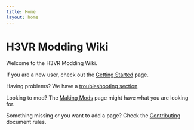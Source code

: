 ```yaml
---
title: Home
layout: home
---
```


# H3VR Modding Wiki

Welcome to the H3VR Modding Wiki.

If you are a new user, check out the [Getting Started]({{site.baseurl}}/docs/installing/getting_started.md) page.

Having problems? We have a [troubleshooting section](docs/installing/troubleshooting.md).

Looking to mod? The [Making Mods]({{site.baseurl}}/docs/creating/making_mods.md) page might have what you are looking for.

Something missing or you want to add a page? Check
the [Contributing](https://github.com/H3VR-Modding/wiki/blob/main/.github/contributing/contributing.md) document rules.

